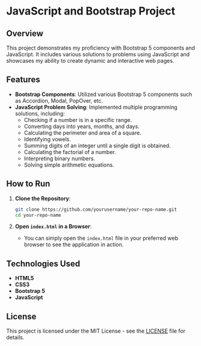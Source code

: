 # JavaScript and Bootstrap Project

## Overview

This project demonstrates my proficiency with Bootstrap 5 components and JavaScript. It includes various solutions to problems using JavaScript and showcases my ability to create dynamic and interactive web pages.

## Features

- **Bootstrap Components**: Utilized various Bootstrap 5 components such as Accordion, Modal, PopOver, etc.
- **JavaScript Problem Solving**: Implemented multiple programming solutions, including:
  - Checking if a number is in a specific range.
  - Converting days into years, months, and days.
  - Calculating the perimeter and area of a square.
  - Identifying vowels.
  - Summing digits of an integer until a single digit is obtained.
  - Calculating the factorial of a number.
  - Interpreting binary numbers.
  - Solving simple arithmetic equations.

## How to Run

1. **Clone the Repository**:
    ```sh
    git clone https://github.com/yourusername/your-repo-name.git
    cd your-repo-name
    ```

2. **Open `index.html` in a Browser**:
    - You can simply open the `index.html` file in your preferred web browser to see the application in action.

## Technologies Used

- **HTML5**
- **CSS3**
- **Bootstrap 5**
- **JavaScript**

## License

This project is licensed under the MIT License - see the [LICENSE](LICENSE) file for details.
